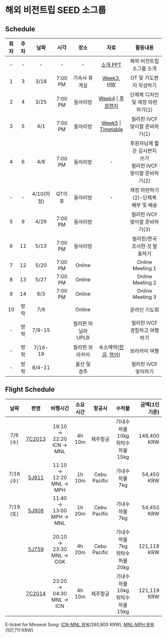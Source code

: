 # 해외 비전트립 SEED 소그룹


## Schedule

|회차|주차|날짜|시각|장소|자료|활동내용|
|:---:|:---:|:---:|:---:|:---:|:---:|:---:|
|-|-|-|-|-|[소개 PPT](https://nbviewer.org/github/51SB-ANTIMONY/2025-1_UNISTIVF-SEED/blob/main/PPT/0_Introduction.pdf)|해외 비전트립 소그룹 소개|
|1|3|3/18|7:00 PM|기숙사 휴게실|[Week3](https://nbviewer.org/github/51SB-ANTIMONY/2025-1_UNISTIVF-SEED/blob/main/PPT/week3_OT%2C%20%EA%B8%B0%EB%8F%84%ED%8E%B8%EC%A7%80%20%EB%B0%8F%20%ED%9A%8C%EC%9D%98_20250318.pdf), [HW](https://nbviewer.org/github/51SB-ANTIMONY/2025-1_UNISTIVF-SEED/blob/0efa8373b1dfa40cde06be78f12b7f92eaf7f377/HW/HW_%ED%95%84%EB%A6%AC%ED%95%80%EA%B3%BC%20%ED%95%9C%EA%B5%AD%20%EC%A1%B0%EC%82%AC%ED%95%98%EA%B8%B0.pdf)|OT 및 기도편지 작성하기
|2|4|3/25|7:00 PM|동아리방|[Week4](https://nbviewer.org/github/51SB-ANTIMONY/2025-1_UNISTIVF-SEED/blob/main/PPT/week4_%EC%9E%AC%EC%A0%95%20%EC%A4%80%EB%B9%84%ED%95%98%EA%B8%B0%281%29_20250325.pdf) \| [후원편지](https://nbviewer.org/github/51SB-ANTIMONY/2025-1_UNISTIVF-SEED/blob/main/Letter/%ED%9B%84%EC%9B%90%EC%9A%94%EC%B2%AD%20%ED%8E%B8%EC%A7%80.pdf)|단체복 디자인 및 재정 마련하기(1)|
|3|5|4/1|7:00 PM|동아리방|[Week5](https://nbviewer.org/github/51SB-ANTIMONY/2025-1_UNISTIVF-SEED/blob/237973bb145973aeb8ccc565a06e8facfe33d778/PPT/week5_%ED%95%84%EB%A6%AC%ED%95%80%20%EC%B9%9C%EA%B5%AC%EB%93%A4%20%EB%A7%9E%EC%9D%B4%ED%95%A0%20%EC%A4%80%EB%B9%84%ED%95%98%EA%B8%B0_20250401.pdf) \| [Timetable](https://nbviewer.org/github/51SB-ANTIMONY/2025-1_UNISTIVF-SEED/blob/9ec471b7c78954c50b953255b1a7914ffa82f525/Itinerary/%5BKR%5D%20Timetable_1st.pdf)|필리핀 IVCF 맞이할 준비하기(1)|
|4|6|4/8|7:00 PM|동아리방|-|후원자님께 짧은 감사편지 쓰기</br>필리핀 IVCF 맞이할 준비하기(2)|
|-|-|4/10(미정)|QT이후|동아리방|-|재정 마련하기(2)-단체복 배부 및 배송|
|5|9|4/29|7:00 PM|동아리방||필리핀 IVCF 맞이할 준비하기(3)|
|6|11|5/13|7:00 PM|동아리방||필리핀/한국 조사한 것 발표하기|
|7|12|5/20|7:00 PM|Online||Online Meeting 1|
|8|13|5/27|7:00 PM|Online||Online Meeting 2|
|9|14|6/3|7:00 PM|Online||Online Meeting 3|
|10|방학|7/6||Online||온라인 기도회|
|-|방학|7/9-15||필리핀 마닐라 UPLB||필리핀 IVCF 경험하고 여행하기|
|-|방학|7/16-19||필리핀 보라카이|숙소예약([한글](https://nbviewer.org/github/51SB-ANTIMONY/2025-1_UNISTIVF-SEED/blob/main/Itinerary/%EC%88%99%EC%86%8C_Korean.pdf), [영어](https://nbviewer.org/github/51SB-ANTIMONY/2025-1_UNISTIVF-SEED/blob/89dee639ecd95cd636d6b6328d8729472d78ee1c/Itinerary/%EC%88%99%EC%86%8C_English.pdf))|보라카이 여행|
|-|방학|8/4-11||울산 및 경주||필리핀 IVCF 맞이하기|

## Flight Schedule
|날짜|편명|비행시간|소요시간|항공사|수하물|금액(1인 기준)|
|:---:|:---:|:---:|:---:|:---:|:---:|---:|
|7/9 (수)|[7C2013](https://nbviewer.org/github/51SB-ANTIMONY/2025-1_UNISTIVF-SEED/blob/main/Itinerary/0709_ICN-MNL.pdf)|19:10 -> 22:20</br>ICN -> MNL|4h 10m|제주항공|기내수하물 10kg</br>위탁수하물 15kg|148,400 KRW|
|7/16 (수)|[5J911](https://nbviewer.org/github/51SB-ANTIMONY/2025-1_UNISTIVF-SEED/blob/main/Itinerary/0716_MNL-MPH-MNL.pdf)|11:10 -> 12:20</br>MNL -> MPH|1h 10m|Cebu Pacific|기내수하물 7kg|54,450 KRW|
|7/19 (토)|[5J908](https://nbviewer.org/github/51SB-ANTIMONY/2025-1_UNISTIVF-SEED/blob/main/Itinerary/0716_MNL-MPH-MNL.pdf)|11:40 -> 13:00</br>MPH -> MNL|1h 20m|Cebu Pacific|기내수하물 7kg|54,450 KRW|
||[5J759](https://nbviewer.org/github/51SB-ANTIMONY/2025-1_UNISTIVF-SEED/blob/main/Itinerary/0719_MNL-CGK.pdf)|20:10 -> 23:30</br>MNL -> CGK|4h 20m|Cebu Pacific|기내수하물 7kg</br>위탁수하물 20kg|121,118 KRW|
||[7C2014](https://nbviewer.org/github/51SB-ANTIMONY/2025-1_UNISTIVF-SEED/blob/main/Itinerary/0719_MNL-ICN.pdf)|23:20 -> 04:30</br>MNL -> ICN|4h 10m|제주항공|기내수하물 10kg</br>위탁수하물 15kg|121,119 KRW|

E-ticket for Minseok Song: [ICN-MNL 왕복](https://nbviewer.org/github/51SB-ANTIMONY/2025-1_UNISTIVF-SEED/blob/3132b250bd67bd4259d6864c5b4511deaaf9da9f/Itinerary/0709_ICN-MNL-ICN_Minseok.pdf)(260,800 KRW), [MNL-MPH 왕복](https://nbviewer.org/github/51SB-ANTIMONY/2025-1_UNISTIVF-SEED/blob/3132b250bd67bd4259d6864c5b4511deaaf9da9f/Itinerary/0716_MNL-MPH-MNL_Minseok.pdf)(107,711 KRW)